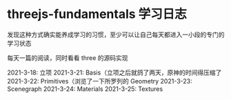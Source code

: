 # threejs-fundamentals 学习日志

发现这种方式确实能养成学习的习惯，至少可以让自己每天都进入一小段的专门的学习状态

每天一篇的阅读，同时看看 three 的源码实现

2021-3-18: 立项
2021-3-21: Basis（立项之后就鸽了两天，原神的时间得压缩了
2021-3-22: Primitives（浏览了一下所罗列的 Geometry
2021-3-23: Scenegraph
2021-3-24: Materials
2021-3-25: Textures
